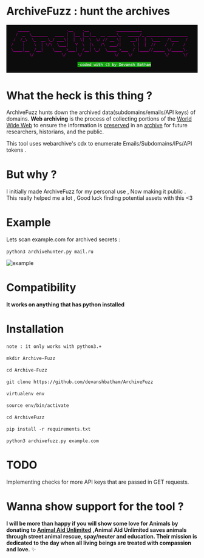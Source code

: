 # ArchiveFuzz : hunt the archives

![ArchiveFuzz](static/banner.PNG)
# What the heck is this thing ? 

ArchiveFuzz hunts down the archived data(subdomains/emails/API keys) of domains. **Web archiving** is the process of collecting portions of the [World Wide Web](https://en.wikipedia.org/wiki/World_Wide_Web "World Wide Web") to ensure the information is [preserved](https://en.wikipedia.org/wiki/Digital_preservation "Digital preservation") in an [archive](https://en.wikipedia.org/wiki/Archive "Archive") for future researchers, historians, and the public.

This tool uses webarchive's cdx to enumerate Emails/Subdomains/IPs/API tokens .

# But why ?
I initially made ArchiveFuzz for my personal use , Now making it public . This really helped me a lot , Good luck finding potential assets with this <3 

# Example

Lets scan example.com for archived secrets :

`python3 archivehunter.py mail.ru`


![example](https://raw.githubusercontent.com/devanshbatham/ArchiveFuzz/master/static/mailru-example.PNG)

# Compatibility
**It works on anything that has python installed** 

# Installation
`note : it only works with python3.+`

`mkdir Archive-Fuzz`

`cd Archive-Fuzz`

`git clone https://github.com/devanshbatham/ArchiveFuzz`

`virtualenv env `

`source env/bin/activate`

`cd ArchiveFuzz`

`pip install -r requirements.txt`

`python3 archivefuzz.py example.com`

# TODO
Implementing checks for more API keys that are passed in GET requests.

# Wanna show support for the tool ?

**I will be more than happy if you will show some love for Animals by donating to [Animal Aid Unlimited](https://animalaidunlimited.org/)** **,Animal Aid Unlimited saves animals through street animal rescue, spay/neuter and education. Their mission is dedicated to the day when all living beings are treated with compassion and love.** ✨
